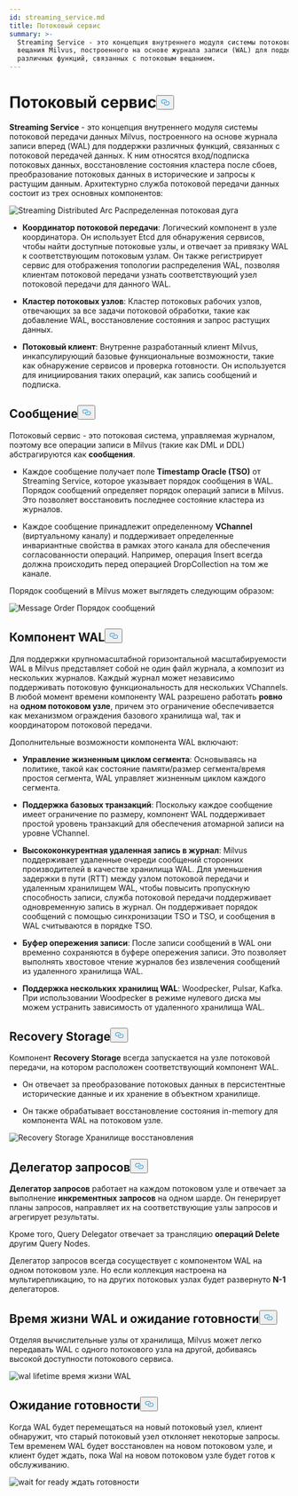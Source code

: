 ```yaml
---
id: streaming_service.md
title: Потоковый сервис
summary: >-
  Streaming Service - это концепция внутреннего модуля системы потокового
  вещания Milvus, построенного на основе журнала записи (WAL) для поддержки
  различных функций, связанных с потоковым вещанием.
---
```

<h1 id="Streaming-Service" class="common-anchor-header">Потоковый сервис<button data-href="#Streaming-Service" class="anchor-icon" translate="no">
      <svg translate="no"
        aria-hidden="true"
        focusable="false"
        height="20"
        version="1.1"
        viewBox="0 0 16 16"
        width="16"
      >
        <path
          fill="#0092E4"
          fill-rule="evenodd"
          d="M4 9h1v1H4c-1.5 0-3-1.69-3-3.5S2.55 3 4 3h4c1.45 0 3 1.69 3 3.5 0 1.41-.91 2.72-2 3.25V8.59c.58-.45 1-1.27 1-2.09C10 5.22 8.98 4 8 4H4c-.98 0-2 1.22-2 2.5S3 9 4 9zm9-3h-1v1h1c1 0 2 1.22 2 2.5S13.98 12 13 12H9c-.98 0-2-1.22-2-2.5 0-.83.42-1.64 1-2.09V6.25c-1.09.53-2 1.84-2 3.25C6 11.31 7.55 13 9 13h4c1.45 0 3-1.69 3-3.5S14.5 6 13 6z"
        ></path>
      </svg>
    </button></h1><p><strong>Streaming Service</strong> - это концепция внутреннего модуля системы потоковой передачи данных Milvus, построенного на основе журнала записи вперед (WAL) для поддержки различных функций, связанных с потоковой передачей данных. К ним относятся вход/подписка потоковых данных, восстановление состояния кластера после сбоев, преобразование потоковых данных в исторические и запросы к растущим данным. Архитектурно служба потоковой передачи данных состоит из трех основных компонентов:</p>
<p>
  
   <span class="img-wrapper"> <img translate="no" src="/docs/v2.6.x/assets/streaming_distributed_arch.png" alt="Streaming Distributed Arc" class="doc-image" id="streaming-distributed-arc" />
   </span> <span class="img-wrapper"> <span>Распределенная потоковая дуга</span> </span></p>
<ul>
<li><p><strong>Координатор потоковой передачи</strong>: Логический компонент в узле координатора. Он использует Etcd для обнаружения сервисов, чтобы найти доступные потоковые узлы, и отвечает за привязку WAL к соответствующим потоковым узлам. Он также регистрирует сервис для отображения топологии распределения WAL, позволяя клиентам потоковой передачи узнать соответствующий узел потоковой передачи для данного WAL.</p></li>
<li><p><strong>Кластер потоковых узлов</strong>: Кластер потоковых рабочих узлов, отвечающих за все задачи потоковой обработки, такие как добавление WAL, восстановление состояния и запрос растущих данных.</p></li>
<li><p><strong>Потоковый клиент</strong>: Внутренне разработанный клиент Milvus, инкапсулирующий базовые функциональные возможности, такие как обнаружение сервисов и проверка готовности. Он используется для инициирования таких операций, как запись сообщений и подписка.</p></li>
</ul>
<h2 id="Message" class="common-anchor-header">Сообщение<button data-href="#Message" class="anchor-icon" translate="no">
      <svg translate="no"
        aria-hidden="true"
        focusable="false"
        height="20"
        version="1.1"
        viewBox="0 0 16 16"
        width="16"
      >
        <path
          fill="#0092E4"
          fill-rule="evenodd"
          d="M4 9h1v1H4c-1.5 0-3-1.69-3-3.5S2.55 3 4 3h4c1.45 0 3 1.69 3 3.5 0 1.41-.91 2.72-2 3.25V8.59c.58-.45 1-1.27 1-2.09C10 5.22 8.98 4 8 4H4c-.98 0-2 1.22-2 2.5S3 9 4 9zm9-3h-1v1h1c1 0 2 1.22 2 2.5S13.98 12 13 12H9c-.98 0-2-1.22-2-2.5 0-.83.42-1.64 1-2.09V6.25c-1.09.53-2 1.84-2 3.25C6 11.31 7.55 13 9 13h4c1.45 0 3-1.69 3-3.5S14.5 6 13 6z"
        ></path>
      </svg>
    </button></h2><p>Потоковый сервис - это потоковая система, управляемая журналом, поэтому все операции записи в Milvus (такие как DML и DDL) абстрагируются как <strong>сообщения</strong>.</p>
<ul>
<li><p>Каждое сообщение получает поле <strong>Timestamp Oracle (TSO)</strong> от Streaming Service, которое указывает порядок сообщения в WAL. Порядок сообщений определяет порядок операций записи в Milvus. Это позволяет восстановить последнее состояние кластера из журналов.</p></li>
<li><p>Каждое сообщение принадлежит определенному <strong>VChannel</strong> (виртуальному каналу) и поддерживает определенные инвариантные свойства в рамках этого канала для обеспечения согласованности операций. Например, операция Insert всегда должна происходить перед операцией DropCollection на том же канале.</p></li>
</ul>
<p>Порядок сообщений в Milvus может выглядеть следующим образом:</p>
<p>
  
   <span class="img-wrapper"> <img translate="no" src="/docs/v2.6.x/assets/message_order.png" alt="Message Order" class="doc-image" id="message-order" />
   </span> <span class="img-wrapper"> <span>Порядок сообщений</span> </span></p>
<h2 id="WAL-Component" class="common-anchor-header">Компонент WAL<button data-href="#WAL-Component" class="anchor-icon" translate="no">
      <svg translate="no"
        aria-hidden="true"
        focusable="false"
        height="20"
        version="1.1"
        viewBox="0 0 16 16"
        width="16"
      >
        <path
          fill="#0092E4"
          fill-rule="evenodd"
          d="M4 9h1v1H4c-1.5 0-3-1.69-3-3.5S2.55 3 4 3h4c1.45 0 3 1.69 3 3.5 0 1.41-.91 2.72-2 3.25V8.59c.58-.45 1-1.27 1-2.09C10 5.22 8.98 4 8 4H4c-.98 0-2 1.22-2 2.5S3 9 4 9zm9-3h-1v1h1c1 0 2 1.22 2 2.5S13.98 12 13 12H9c-.98 0-2-1.22-2-2.5 0-.83.42-1.64 1-2.09V6.25c-1.09.53-2 1.84-2 3.25C6 11.31 7.55 13 9 13h4c1.45 0 3-1.69 3-3.5S14.5 6 13 6z"
        ></path>
      </svg>
    </button></h2><p>Для поддержки крупномасштабной горизонтальной масштабируемости WAL в Milvus представляет собой не один файл журнала, а композит из нескольких журналов. Каждый журнал может независимо поддерживать потоковую функциональность для нескольких VChannels. В любой момент времени компоненту WAL разрешено работать <strong>ровно</strong> на <strong>одном потоковом узле</strong>, причем это ограничение обеспечивается как механизмом ограждения базового хранилища wal, так и координатором потоковой передачи.</p>
<p>Дополнительные возможности компонента WAL включают:</p>
<ul>
<li><p><strong>Управление жизненным циклом сегмента</strong>: Основываясь на политике, такой как состояние памяти/размер сегмента/время простоя сегмента, WAL управляет жизненным циклом каждого сегмента.</p></li>
<li><p><strong>Поддержка базовых транзакций</strong>: Поскольку каждое сообщение имеет ограничение по размеру, компонент WAL поддерживает простой уровень транзакций для обеспечения атомарной записи на уровне VChannel.</p></li>
<li><p><strong>Высококонкурентная удаленная запись в журнал</strong>: Milvus поддерживает удаленные очереди сообщений сторонних производителей в качестве хранилища WAL. Для уменьшения задержки в пути (RTT) между узлом потоковой передачи и удаленным хранилищем WAL, чтобы повысить пропускную способность записи, служба потоковой передачи поддерживает одновременную запись в журнал. Он поддерживает порядок сообщений с помощью синхронизации TSO и TSO, и сообщения в WAL считываются в порядке TSO.</p></li>
<li><p><strong>Буфер опережения записи</strong>: После записи сообщений в WAL они временно сохраняются в буфере опережения записи. Это позволяет выполнять хвостовое чтение журналов без извлечения сообщений из удаленного хранилища WAL.</p></li>
<li><p><strong>Поддержка нескольких хранилищ WAL</strong>: Woodpecker, Pulsar, Kafka. При использовании Woodpecker в режиме нулевого диска мы можем устранить зависимость от удаленного хранилища WAL.</p></li>
</ul>
<h2 id="Recovery-Storage" class="common-anchor-header">Recovery Storage<button data-href="#Recovery-Storage" class="anchor-icon" translate="no">
      <svg translate="no"
        aria-hidden="true"
        focusable="false"
        height="20"
        version="1.1"
        viewBox="0 0 16 16"
        width="16"
      >
        <path
          fill="#0092E4"
          fill-rule="evenodd"
          d="M4 9h1v1H4c-1.5 0-3-1.69-3-3.5S2.55 3 4 3h4c1.45 0 3 1.69 3 3.5 0 1.41-.91 2.72-2 3.25V8.59c.58-.45 1-1.27 1-2.09C10 5.22 8.98 4 8 4H4c-.98 0-2 1.22-2 2.5S3 9 4 9zm9-3h-1v1h1c1 0 2 1.22 2 2.5S13.98 12 13 12H9c-.98 0-2-1.22-2-2.5 0-.83.42-1.64 1-2.09V6.25c-1.09.53-2 1.84-2 3.25C6 11.31 7.55 13 9 13h4c1.45 0 3-1.69 3-3.5S14.5 6 13 6z"
        ></path>
      </svg>
    </button></h2><p>Компонент <strong>Recovery Storage</strong> всегда запускается на узле потоковой передачи, на котором расположен соответствующий компонент WAL.</p>
<ul>
<li><p>Он отвечает за преобразование потоковых данных в персистентные исторические данные и их хранение в объектном хранилище.</p></li>
<li><p>Он также обрабатывает восстановление состояния in-memory для компонента WAL на потоковом узле.</p></li>
</ul>
<p>
  
   <span class="img-wrapper"> <img translate="no" src="/docs/v2.6.x/assets/recovery_storage.png" alt="Recovery Storage" class="doc-image" id="recovery-storage" />
   </span> <span class="img-wrapper"> <span>Хранилище восстановления</span> </span></p>
<h2 id="Query-Delegator" class="common-anchor-header">Делегатор запросов<button data-href="#Query-Delegator" class="anchor-icon" translate="no">
      <svg translate="no"
        aria-hidden="true"
        focusable="false"
        height="20"
        version="1.1"
        viewBox="0 0 16 16"
        width="16"
      >
        <path
          fill="#0092E4"
          fill-rule="evenodd"
          d="M4 9h1v1H4c-1.5 0-3-1.69-3-3.5S2.55 3 4 3h4c1.45 0 3 1.69 3 3.5 0 1.41-.91 2.72-2 3.25V8.59c.58-.45 1-1.27 1-2.09C10 5.22 8.98 4 8 4H4c-.98 0-2 1.22-2 2.5S3 9 4 9zm9-3h-1v1h1c1 0 2 1.22 2 2.5S13.98 12 13 12H9c-.98 0-2-1.22-2-2.5 0-.83.42-1.64 1-2.09V6.25c-1.09.53-2 1.84-2 3.25C6 11.31 7.55 13 9 13h4c1.45 0 3-1.69 3-3.5S14.5 6 13 6z"
        ></path>
      </svg>
    </button></h2><p><strong>Делегатор запросов</strong> работает на каждом потоковом узле и отвечает за выполнение <strong>инкрементных запросов</strong> на одном шарде. Он генерирует планы запросов, направляет их на соответствующие узлы запросов и агрегирует результаты.</p>
<p>Кроме того, Query Delegator отвечает за трансляцию <strong>операций Delete</strong> другим Query Nodes.</p>
<p>Делегатор запросов всегда сосуществует с компонентом WAL на одном потоковом узле. Но если коллекция настроена на мультирепликацию, то на других потоковых узлах будет развернуто <strong>N-1</strong> делегаторов.</p>
<h2 id="WAL-Lifetime-and-Wait-for-Ready" class="common-anchor-header">Время жизни WAL и ожидание готовности<button data-href="#WAL-Lifetime-and-Wait-for-Ready" class="anchor-icon" translate="no">
      <svg translate="no"
        aria-hidden="true"
        focusable="false"
        height="20"
        version="1.1"
        viewBox="0 0 16 16"
        width="16"
      >
        <path
          fill="#0092E4"
          fill-rule="evenodd"
          d="M4 9h1v1H4c-1.5 0-3-1.69-3-3.5S2.55 3 4 3h4c1.45 0 3 1.69 3 3.5 0 1.41-.91 2.72-2 3.25V8.59c.58-.45 1-1.27 1-2.09C10 5.22 8.98 4 8 4H4c-.98 0-2 1.22-2 2.5S3 9 4 9zm9-3h-1v1h1c1 0 2 1.22 2 2.5S13.98 12 13 12H9c-.98 0-2-1.22-2-2.5 0-.83.42-1.64 1-2.09V6.25c-1.09.53-2 1.84-2 3.25C6 11.31 7.55 13 9 13h4c1.45 0 3-1.69 3-3.5S14.5 6 13 6z"
        ></path>
      </svg>
    </button></h2><p>Отделяя вычислительные узлы от хранилища, Milvus может легко передавать WAL с одного потокового узла на другой, добиваясь высокой доступности потокового сервиса.</p>
<p>
  
   <span class="img-wrapper"> <img translate="no" src="/docs/v2.6.x/assets/wal_lifetime.png" alt="wal lifetime" class="doc-image" id="wal-lifetime" />
   </span> <span class="img-wrapper"> <span>время жизни WAL</span> </span></p>
<h2 id="Wait-for-Ready" class="common-anchor-header">Ожидание готовности<button data-href="#Wait-for-Ready" class="anchor-icon" translate="no">
      <svg translate="no"
        aria-hidden="true"
        focusable="false"
        height="20"
        version="1.1"
        viewBox="0 0 16 16"
        width="16"
      >
        <path
          fill="#0092E4"
          fill-rule="evenodd"
          d="M4 9h1v1H4c-1.5 0-3-1.69-3-3.5S2.55 3 4 3h4c1.45 0 3 1.69 3 3.5 0 1.41-.91 2.72-2 3.25V8.59c.58-.45 1-1.27 1-2.09C10 5.22 8.98 4 8 4H4c-.98 0-2 1.22-2 2.5S3 9 4 9zm9-3h-1v1h1c1 0 2 1.22 2 2.5S13.98 12 13 12H9c-.98 0-2-1.22-2-2.5 0-.83.42-1.64 1-2.09V6.25c-1.09.53-2 1.84-2 3.25C6 11.31 7.55 13 9 13h4c1.45 0 3-1.69 3-3.5S14.5 6 13 6z"
        ></path>
      </svg>
    </button></h2><p>Когда WAL будет перемещаться на новый потоковый узел, клиент обнаружит, что старый потоковый узел отклоняет некоторые запросы. Тем временем WAL будет восстановлен на новом потоковом узле, и клиент будет ждать, пока Wal на новом потоковом узле будет готов к обслуживанию.</p>
<p>
  
   <span class="img-wrapper"> <img translate="no" src="/docs/v2.6.x/assets/streaming_wait_for_ready.png" alt="wait for ready" class="doc-image" id="wait-for-ready" />
   </span> <span class="img-wrapper"> <span>ждать готовности</span> </span></p>
